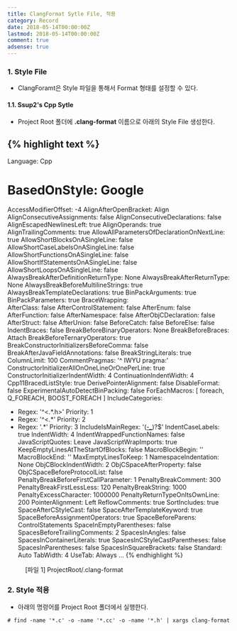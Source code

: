 ```yaml
---
title: ClangFormat Sytle File, 적용
category: Record
date: 2018-05-14T00:00:00Z
lastmod: 2018-05-14T00:00:00Z
comment: true
adsense: true
---
```


### 1. Style File

* ClangForamt은 Style 파일을 통해서 Format 형태를 설정할 수 있다.

#### 1.1. Ssup2's Cpp Sytle

* Project Root 폴더에 **.clang-format** 이름으로 아래의 Style File 생성한다.

{% highlight text %}
---
Language:        Cpp
# BasedOnStyle:  Google
AccessModifierOffset: -4
AlignAfterOpenBracket: Align
AlignConsecutiveAssignments: false
AlignConsecutiveDeclarations: false
AlignEscapedNewlinesLeft: true
AlignOperands:   true
AlignTrailingComments: true
AllowAllParametersOfDeclarationOnNextLine: true
AllowShortBlocksOnASingleLine: false
AllowShortCaseLabelsOnASingleLine: false
AllowShortFunctionsOnASingleLine: false
AllowShortIfStatementsOnASingleLine: false
AllowShortLoopsOnASingleLine: false
AlwaysBreakAfterDefinitionReturnType: None
AlwaysBreakAfterReturnType: None
AlwaysBreakBeforeMultilineStrings: true
AlwaysBreakTemplateDeclarations: true
BinPackArguments: true
BinPackParameters: true
BraceWrapping:   
  AfterClass:      false
  AfterControlStatement: false
  AfterEnum:       false
  AfterFunction:   false
  AfterNamespace:  false
  AfterObjCDeclaration: false
  AfterStruct:     false
  AfterUnion:      false
  BeforeCatch:     false
  BeforeElse:      false
  IndentBraces:    false
BreakBeforeBinaryOperators: None
BreakBeforeBraces: Attach
BreakBeforeTernaryOperators: true
BreakConstructorInitializersBeforeComma: false
BreakAfterJavaFieldAnnotations: false
BreakStringLiterals: true
ColumnLimit:     100
CommentPragmas:  '^ IWYU pragma:'
ConstructorInitializerAllOnOneLineOrOnePerLine: true
ConstructorInitializerIndentWidth: 4
ContinuationIndentWidth: 4
Cpp11BracedListStyle: true
DerivePointerAlignment: false
DisableFormat:   false
ExperimentalAutoDetectBinPacking: false
ForEachMacros:   [ foreach, Q_FOREACH, BOOST_FOREACH ]
IncludeCategories:
  - Regex:           '^<.*\.h>'
    Priority:        1
  - Regex:           '^<.*'
    Priority:        2
  - Regex:           '.*'
    Priority:        3
IncludeIsMainRegex: '([-_](test|unittest))?$'
IndentCaseLabels: true
IndentWidth:     4
IndentWrappedFunctionNames: false
JavaScriptQuotes: Leave
JavaScriptWrapImports: true
KeepEmptyLinesAtTheStartOfBlocks: false
MacroBlockBegin: ''
MacroBlockEnd:   ''
MaxEmptyLinesToKeep: 1
NamespaceIndentation: None
ObjCBlockIndentWidth: 2
ObjCSpaceAfterProperty: false
ObjCSpaceBeforeProtocolList: false
PenaltyBreakBeforeFirstCallParameter: 1
PenaltyBreakComment: 300
PenaltyBreakFirstLessLess: 120
PenaltyBreakString: 1000
PenaltyExcessCharacter: 1000000
PenaltyReturnTypeOnItsOwnLine: 200
PointerAlignment: Left
ReflowComments:  true
SortIncludes:    true
SpaceAfterCStyleCast: false
SpaceAfterTemplateKeyword: true
SpaceBeforeAssignmentOperators: true
SpaceBeforeParens: ControlStatements
SpaceInEmptyParentheses: false
SpacesBeforeTrailingComments: 2
SpacesInAngles:  false
SpacesInContainerLiterals: true
SpacesInCStyleCastParentheses: false
SpacesInParentheses: false
SpacesInSquareBrackets: false
Standard:        Auto
TabWidth:        4
UseTab:          Always
...
{% endhighlight %}
<figure>
<figcaption class="caption">[파일 1] ProjectRoot/.clang-format</figcaption>
</figure>

### 2. Style 적용

* 아래의 명령어를 Project Root 폴더에서 실행한다.

~~~
# find -name '*.c' -o -name '*.cc' -o -name '*.h' | xargs clang-format
~~~
